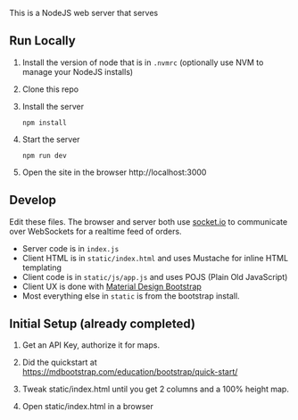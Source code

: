 This is a NodeJS web server that serves

## Run Locally

1. Install the version of node that is in `.nvmrc` (optionally use NVM to manage your NodeJS installs)

2. Clone this repo

3. Install the server

       npm install

1. Start the server

       npm run dev

1. Open the site in the browser http://localhost:3000

## Develop

Edit these files.  The browser and server both use [socket.io](https://socket.io/) to communicate over WebSockets for a realtime feed of orders.

- Server code is in `index.js`
- Client HTML is in `static/index.html` and uses Mustache for inline HTML templating
- Client code is in `static/js/app.js` and uses POJS (Plain Old JavaScript)
- Client UX is done with [Material Design Bootstrap](https://mdbootstrap.com/docs/)
- Most everything else in `static` is from the bootstrap install.

## Initial Setup (already completed)

1. Get an API Key, authorize it for maps.

1. Did the quickstart at https://mdbootstrap.com/education/bootstrap/quick-start/

1. Tweak static/index.html until you get 2 columns and a 100% height map.

1. Open static/index.html in a browser

